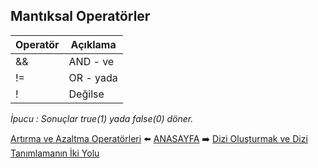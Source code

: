 ## Mantıksal Operatörler

| Operatör | Açıklama |
|----|----|
| \&& | AND - ve |
| \!= | OR - yada |
| \! | Değilse |

*İpucu : Sonuçlar true(1) yada false(0) döner.*  


[Artırma ve Azaltma Operatörleri](https://github.com/yeniceri1453/Ubuntu-Php/blob/master/notlar/artirma_azaltma.md) :arrow_left: [ANASAYFA](https://github.com/yeniceri1453/Ubuntu-Php/tree/master/php) :arrow_right: [Dizi Oluşturmak ve Dizi Tanımlamanın İki Yolu](https://github.com/yeniceri1453/Ubuntu-Php/blob/master/notlar/diziler.md)
